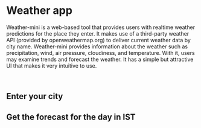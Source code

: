<h1>Weather app</h1>
<p>Weather-mini is a web-based tool that provides users with realtime weather predictions for the place they enter. It makes use of a third-party weather API (provided by openweathermap.org) to deliver current weather data by city name. Weather-mini provides information about the weather such as precipitation, wind, air pressure, cloudiness, and temperature. With it, users may examine trends and forecast the weather. It has a simple but attractive UI that makes it very intuitive to use.</p> <br>

<h2>Enter your city</h2>

<h2>Get the forecast for the day in IST</h2>
